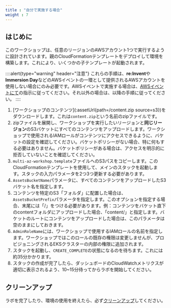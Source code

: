 ```yaml
---
title : "自分で実施する場合"
weight : 7
---
```


## はじめに
このワークショップは、任意のリージョンのAWSアカウント1つで実行するように設計されています。親のCloudFormationテンプレートをデプロイして環境を構築します。これにより、いくつかの子テンプレートが起動されます。 


::::alert{type="warning" header="注意"}
これらの手順は、**re\:Invent**や**Immersion Day**などのAWSイベントの一環として提供されるAWSアカウントを使用しない場合にのみ必要です。AWSイベントで実施する場合は、[AWSイベントにて](/prerequisites/aws-event)の指示に従ってください。それ以外の場合は、以降の手順に従ってください。
::::

1. [ワークショップのコンテンツ](:assetUrl{path=/content.zip source=s3})をダウンロードします。これは`content.zip`という名前のzipファイルです。
2. zipファイルを展開し、ワークショップを実行したいリージョンと**同じリージョン**のS3バケットにすべてのコンテンツをアップロードします。ワークショップで使用されるIAMロールがコンテンツにアクセスできるように、バケットの設定を確認してください。バケットポリシーがない場合、特に何もする必要はありません。バケットポリシーがある場合は、アクセスを明示的に拒否していないことを確認してください。
3. `multi-az-workshop.template`ファイルへのS3パスをコピーします。このCloudFormationテンプレートを使用して、メインのスタックを起動します。スタックの入力パラメータを2つ3つ更新する必要があります。 
4. `AssetsBucketName`パラメータに、すべてのコンテンツをアップロードしたS3バケット名を指定します。
5. コンテンツを特定のS3「フォルダ」に配置した場合は、`AssetsBucketPrefix`パラメータを指定します。このオプションを指定する場合、末尾には「/」をつける必要があります。例：コンテンツをバケット直下のcontentフォルダにアップロードした場合、「content/」と指定します。バケットのルートにコンテンツをアップロードした場合は、このパラメータは空のままにしておきます。
6. `AdminRoleName`には、ワークショップで使用するIAMロールの名前を指定します。ワークショップではこのロールの既存の権限は変更しませんが、プロビジョニングされるEKSクラスターの内部の権限に追加されます。
7. スタックを起動し、`CREATE_COMPLETE`の状態になるのを待ちます。これには約35分かかります。
8. スタックの作成が完了したら、ダッシュボードのCloudWatchメトリクスが適切に表示されるよう、10~15分待ってからラボを開始してください。

## クリーンアップ
ラボを完了したり、環境の使用を終えたら、必ず[クリーンアップ](/cleanup)してください。
